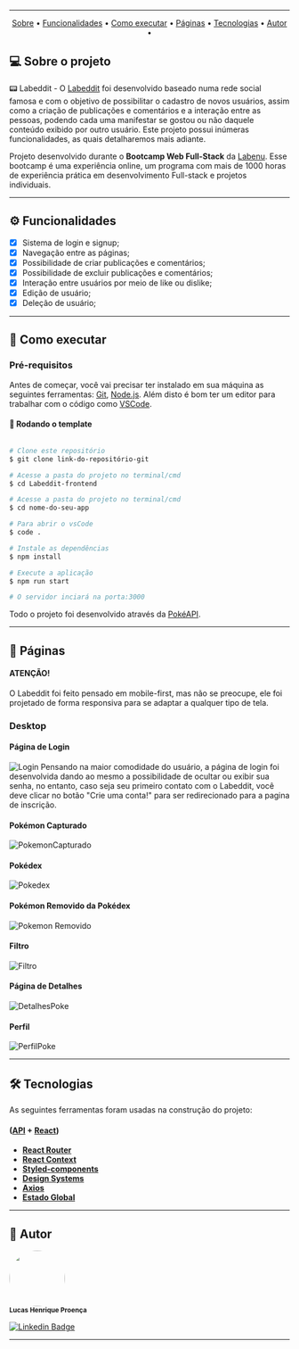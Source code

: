 <div align="center">
<img src="https://github.com/LucasHProenca/Labeddit-frontend/assets/106993403/dd7d5f6c-9286-4974-92f5-cb109f2c95b2" alt="" />
</div>

---

<p align="center">
 <a href="#-sobre-o-projeto">Sobre</a> •
 <a href="#-funcionalidades">Funcionalidades</a> •
 <a href="#-como-executar">Como executar</a> • 
 <a href="#-páginas">Páginas</a> • 
 <a href="#-tecnologias">Tecnologias</a> • 
 <a href="#-autor">Autor</a> • 
</p>

## 💻 Sobre o projeto 

 
📟 Labeddit - O [Labeddit](https://labeddit-faruqi-lhp.surge.sh/) foi desenvolvido baseado numa rede social famosa e com o objetivo de possibilitar o cadastro de novos usuários, assim como a criação de publicações e comentários e a interação entre as pessoas, podendo cada uma manifestar se gostou ou não daquele conteúdo exibido por outro usuário.
Este projeto possui inúmeras funcionalidades, as quais detalharemos mais adiante.

Projeto desenvolvido durante o **Bootcamp Web Full-Stack** da [Labenu](https://www.labenu.com.br/curso-de-programacao-web-full-stack-integral).
Esse bootcamp é uma experiência online, um programa com mais de 1000 horas de experiência prática em desenvolvimento Full-stack e projetos individuais.

---

## ⚙️ Funcionalidades

  - [x] Sistema de login e signup;
  - [x] Navegação entre as páginas;
  - [x] Possibilidade de criar publicações e comentários;
  - [x] Possibilidade de excluir publicações e comentários;
  - [x] Interação entre usuários por meio de like ou dislike;  
  - [x] Edição de usuário;
  - [x] Deleção de usuário;

---

## 🚀 Como executar

### Pré-requisitos

Antes de começar, você vai precisar ter instalado em sua máquina as seguintes ferramentas:
[Git](https://git-scm.com), [Node.js](https://nodejs.org/en/).
Além disto é bom ter um editor para trabalhar com o código como [VSCode](https://code.visualstudio.com/).

#### 🎲 Rodando o template

```bash

# Clone este repositório
$ git clone link-do-repositório-git

# Acesse a pasta do projeto no terminal/cmd
$ cd Labeddit-frontend

# Acesse a pasta do projeto no terminal/cmd
$ cd nome-do-seu-app

# Para abrir o vsCode
$ code .

# Instale as dependências
$ npm install

# Execute a aplicação
$ npm run start

# O servidor inciará na porta:3000 

```

Todo o projeto foi desenvolvido através da [PokéAPI](https://pokeapi.co/).

---

## 📄 Páginas

#### ATENÇÃO!

O Labeddit foi feito pensado em mobile-first, mas não se preocupe, ele foi projetado de forma responsiva para se adaptar a qualquer tipo de tela.

### Desktop 

#### Página de Login 

![Login](https://github.com/LucasHProenca/Labeddit-frontend/assets/106993403/4cf8835c-66aa-4b39-9cba-96ea3fa16d33)
Pensando na maior comodidade do usuário, a página de login foi desenvolvida dando ao mesmo a possibilidade de ocultar ou exibir sua senha, no entanto, caso seja seu primeiro contato com o Labeddit, você deve clicar no botão "Crie uma conta!" para ser redirecionado para a pagina de inscrição.

#### Pokémon Capturado

![PokemonCapturado](https://github.com/LucasHProenca/projeto-react-apis/assets/106993403/b1e4f64d-0034-4a5c-882a-9a8579112363)

#### Pokédex

![Pokedex](https://github.com/LucasHProenca/projeto-react-apis/assets/106993403/1587b8a5-2c9f-4e40-abdc-0170853bbb51)

#### Pokémon Removido da Pokédex

![Pokemon Removido](https://github.com/LucasHProenca/projeto-react-apis/assets/106993403/18353628-900a-4696-836d-365599bdf41a)

#### Filtro

![Filtro](https://github.com/LucasHProenca/projeto-react-apis/assets/106993403/46697e10-ad62-4476-aa50-404157981287)

#### Página de Detalhes

![DetalhesPoke](https://github.com/LucasHProenca/projeto-react-apis/assets/106993403/ef661af8-a8fd-4367-b328-2b2fc77a2f9c)

#### Perfil

![PerfilPoke](https://github.com/LucasHProenca/projeto-react-apis/assets/106993403/1421ab7e-d075-40c1-bc0c-d1da2d9265ba)

---

## 🛠 Tecnologias

As seguintes ferramentas foram usadas na construção do projeto:

#### ([API](https://developer.mozilla.org/pt-BR/docs/Learn/JavaScript/Client-side_web_APIs/Introduction)  +  [React](https://react.dev/))

-   **[React Router](https://reactrouter.com/en/main)**
-   **[React Context](https://legacy.reactjs.org/docs/context.html)**
-   **[Styled-components](https://styled-components.com/)**
-   **[Design Systems](https://storybook.js.org/tutorials/design-systems-for-developers/react/en/introduction/)**
-   **[Axios](https://axios-http.com/ptbr/docs/intro)**
-   **[Estado Global](https://coderpad.io/blog/development/global-state-management-react/)**

---

## 🦸 Autor

 <img style="border-radius: 50%;"  src="https://github.com/LucasHProenca/Labecommerce-back-end/assets/106993403/9abf8ee7-9527-42f8-9151-04ccd3db2d97" width="100px;" alt="" />
 <br />
 <sub><b>Lucas Henrique Proença</b></sub>
 <br />

[![Linkedin Badge](https://img.shields.io/badge/-Lucas-blue?style=flat-square&logo=Linkedin&logoColor=white&link=https://www.linkedin.com/in/lucas-proen%C3%A7a-512650106/)](https://www.linkedin.com/in/lucas-proen%C3%A7a-512650106/) 

---
